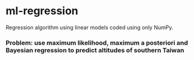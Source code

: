 # ml-regression
Regression algorithm using linear models coded using only NumPy.

### Problem: use maximum likelihood, maximum a posteriori and Bayesian regression to predict altitudes of southern Taiwan
